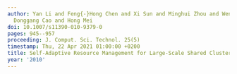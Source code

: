 ```yaml
---
author: Yan Li and Feng{-}Hong Chen and Xi Sun and Minghui Zhou and Wenpin Jiao and
  Donggang Cao and Hong Mei
doi: 10.1007/s11390-010-9379-0
pages: 945--957
proceeding: J. Comput. Sci. Technol. 25(5)
timestamp: Thu, 22 Apr 2021 01:00:00 +0200
title: Self-Adaptive Resource Management for Large-Scale Shared Clusters
year: '2010'
---
```

